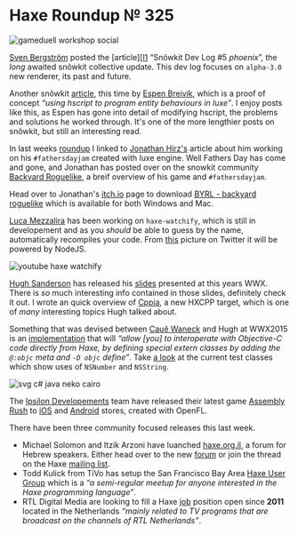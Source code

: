 [_template]: ../templates/roundup.html
[date]: / "2015-06-23 09:58:00"
[modified]: / "2015-06-23 09:58:00"
[published]: / "2015-06-23 09:58:00"
[“”]: a ""
# Haxe Roundup № 325

![gameduell workshop social](/img/325/gameduell.jpg "@GameDuell running a Haxe workshop for new team members")

[Sven Bergström][tw1] posted the [article][[l1] “Snõwkit Dev Log #5 _phoenix_”, the
_long_ awaited snõwkit collective update. This dev log focuses on `alpha-3.0` new
renderer, its past and future.

Another snõwkit [article][l2], this time by [Espen Breivik][tw2], which is a
proof of concept _“using hscript to program entity behaviours in luxe”_. I enjoy
posts like this, as Espen has gone into detail of modifying hscript, the problems
and solutions he worked through. It's one of the more lengthier posts on snõwkit, 
but still an interesting read.

In last weeks [roundup][l3] I linked to [Jonathan Hirz's][tw3] article about him
working on his `#fathersdayjam` created with luxe engine. Well Fathers Day has
come and gone, and Jonathan has posted over on the snowkit community [Backyard
Roguelike][l4], a breif overview of his game and `#fathersdayjam`.

Head over to Jonathan's [itch.io][l5] page to download [BYRL - backyard roguelike][l5]
which is available for both Windows and Mac.

[Luca Mezzalira][tw4] has been working on `haxe-watchify`, which is still in
developement and as you _should_ be able to guess by the name, automatically
recompiles your code. From [this][l6] picture on Twitter it will be powered by
NodeJS.

![youtube haxe watchify](thGHAGdKhj4)

[Hugh Sanderson][tw5] has released his [slides][l7] presented at this years WWX.
There is _so_ much interesting info contained in those slides, definitely
check it out. I wrote an quick overview of [Cppia][l8], a new HXCPP target, which
is one of _many_ interesting topics Hugh talked about.

Something that was devised between [Cauê Waneck][tw6] and Hugh at WWX2015
is an [implementation][l9] that will _“allow [you] to interoperate with 
Objective-C code directly from Haxe, by defining special extern classes by
adding the `@:objc` meta and `-D objc` define”_. Take [a look][l10] at the current
test classes which show uses of `NSNumber` and `NSString`.

![svg c# java neko cairo](/img/325/svg.png "Experimental Haxe SVG lib - works on C#, Java, Neko/Cairo. By @cambiatajonas.")

The [Ipsilon Developements][tw7] team have released their latest game [Assembly Rush][l13]
to [iOS][l11] and [Android][l12] stores, created with OpenFL.

There have been three community focused releases this last week.

- Michael Solomon and Itzik Arzoni have luanched [haxe.org.il][l14], a forum for
Hebrew speakers. Either head over to the new [forum][l14] or join the thread on
the Haxe [mailing list][l15]. 
- Todd Kulick from TiVo has setup the San Francisco Bay Area [Haxe User Group][l16]
which is a _“a semi-regular meetup for anyone interested in the Haxe programming 
language”_.
- RTL Digital Media are looking to fill a Haxe [job][l17] position open since **2011**
located in the Netherlands _“mainly related to TV programs that are broadcast on 
the channels of RTL Netherlands”_.

[tw7]: https://twitter.com/ipsilondev "@ipsilondev"
[tw6]: https://twitter.com/cwaneck "@cwaneck"
[tw5]: https://twitter.com/GameHaxe "@GameHaxe"
[tw4]: https://twitter.com/lucamezzalira "@lucamezzalira"
[tw3]: https://twitter.com/jonathanhirz "@jonathanhirz"
[tw2]: https://twitter.com/espenb "@espenb"
[tw1]: https://twitter.com/___discovery "@___discovery"

[l17]: https://fronteers.nl/vacaturebank/2011/07/applicatieontwikkelaar-rtl-nederland "RTL Haxe Job"
[l16]: http://www.meetup.com/Bay-Area-Haxe-User-Group/ "Bay Area Haxe User Group"
[l15]: https://groups.google.com/d/msg/haxelang/M7krmtDLArk/geABVKVqNWsJ "Introducing the Haxe Israel Community forum"
[l14]: http://haxe.org.il/ "The Haxe Israel Community"
[l13]: http://www.assemblyrush.com/ "Assembly Rush"
[l12]: https://play.google.com/store/apps/details?id=com.ipsilondev.assemblyrush "Assembly Rush on the Play Store"
[l11]: https://itunes.apple.com/us/app/assembly-rush/id1003755059?ls=1&mt=8 "Assembly Rush on the App Store"
[l10]: https://github.com/waneck/haxe/blob/objc/tests/misc/cppObjc/TestObjc.hx "Objective-C Test Classes"
[l9]: https://github.com/HaxeFoundation/haxe/pull/4350 "Objective-C extern implementation"
[l8]: http://haxe.io/roundups/wwx/2015/#cppia "Haxe WWX2015 Highlights - Cppia"
[l7]: http://gamehaxe.com/2015/06/17/wwx2015/ "Hxcpp - state of the union enum"
[l6]: https://twitter.com/lucamezzalira/status/612062633051725824 "haxe-watchify picture on Twitter"
[l5]: http://jonathanhirz.itch.io/byrl "BYRL - backyard roguelike on itch.io"
[l4]: http://snowkit.org/2015/06/21/backyard-roguelike/ "Backyard Roguelike"
[l3]: http://haxe.io/roundups/324/ "Haxe Roundup № 324"
[l2]: http://snowkit.org/2015/06/20/using-hscript-to-program-entity-behaviors-in-luxe-with-auto-reload/ "Using hscript to program entity behaviours in luxe"
[l1]: http://snowkit.org/2015/06/14/snowkit-dev-log-5/ "Snõwkit dev log #5 (phoenix)"